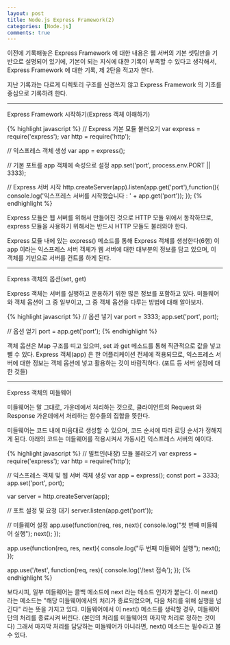 ```yaml
---
layout: post
title: Node.js Express Framework(2)
categories: [Node.js]
comments: true
---
```


이전에 기록해놓은 Express Framework 에 대한 내용은 웹 서버의 기본 셋팅만을 기반으로 설명되어 있기에, 기본이 되는 지식에 대한 기록이 부족할 수 있다고 생각해서, Express Framework 에 대한 기록, 제 2탄을 적고자 한다.

지난 기록과는 다르게 디렉토리 구조를 신경쓰지 않고 Express Framework 의 기초를 중심으로 기록하려 한다.

-------------------

Express Framework 시작하기(Express 객체 이해하기)

{% highlight javascript %}
// Express 기본 모듈 불러오기
var express = require('express');
var http = require('http');
 
// 익스프레스 객체 생성
var app = express();
 
// 기본 포트를 app 객체에 속성으로 설정
app.set('port', process.env.PORT || 3333);
 
// Express 서버 시작
http.createServer(app).listen(app.get('port'),function(){
    console.log('익스프레스 서버를 시작했습니다 : ' + app.get('port'));
});
{% endhighlight %}

Express 모듈은 웹 서버를 위해서 만들어진 것으로 HTTP 모듈 위에서 동작하므로, express 모듈을 사용하기 위해서는 반드시 HTTP 모듈도 불러와야 한다.

Express 모듈 내에 있는 express() 메소드를 통해 Express 객체를 생성한다(6행)
이 app 이라는 익스프레스 서버 객체가 웹 서버에 대한 대부분의 정보를 담고 있으며, 이 객체를 기반으로 서버를 컨트롤 하게 된다.

-----------------------

Express 객체의 옵션(set, get)

Express 객체는 서버를 실행하고 운용하기 위한 많은 정보를 포함하고 있다.
미들웨어와 객체 옵션이 그 중 일부이고, 그 중 객체 옵션을 다루는 방법에 대해 알아보자.

{% highlight javascript %}
// 옵션 넣기
var port = 3333;
app.set('port', port);
 
// 옵션 얻기
port = app.get('port');
{% endhighlight %}

객체 옵션은 Map 구조를 띠고 있으며, set 과 get 메소드를 통해 직관적으로 값을 넣고 뺄 수 있다.
Express 객체(app) 은 한 어플리케이션 전체에 적용되므로, 익스프레스 서버에 대한 정보는 객체 옵션에 넣고 활용하는 것이 바람직하다.
(포트 등 서버 설정에 대한 것들)

---------------

Express 객체의 미들웨어

미들웨어는 말 그대로, 가운데에서 처리하는 것으로, 클라이언트의 Request 와 Response 가운데에서 처리하는 함수들의 집합을 뜻한다.

미들웨어는 코드 내에 마음대로 생성할 수 있으며, 코드 순서에 따라 로딩 순서가 정해지게 된다.
아래의 코드는 미들웨어를 적용시켜서 가동시킨 익스프레스 서버의 예이다.

{% highlight javascript %}
// 빌트인(내장) 모듈 불러오기
var express = require('express');
var http = require('http');
 
// 익스프레스 객체 및 웹 서버 객체 생성
var app = express();
const port = 3333;
app.set('port', port);
 
var server = http.createServer(app);
 
// 포트 설정 및 요청 대기
server.listen(app.get('port'));
 
// 미들웨어 설정 
app.use(function(req, res, next){
    console.log("첫 번째 미들웨어 실행");
    next();
});
 
app.use(function(req, res, next){
    console.log("두 번째 미들웨어 실행");
    next();
});
 
app.use('/test', function(req, res){
    console.log('/test 접속');
});
{% endhighlight %}

보다시피, 일부 미들웨어는 콜백 메소드에 next 라는 메소드 인자가 붙는다.
이 next() 라는 메소드는 "해당 미들웨어에서의 처리가 종료되었으며, 다음 처리를 위해 실행을 넘긴다" 라는 뜻을 가지고 있다.
미들웨어에서 이 next() 메소드를 생략할 경우, 미들웨어 단의 처리를 종료시켜 버린다. (본인의 처리를 미들웨어의 마지막 처리로 정하는 것이다)
그래서 마지막 처리를 담당하는 미들웨어가 아니라면, next() 메소드는 필수라고 볼 수 있다.





